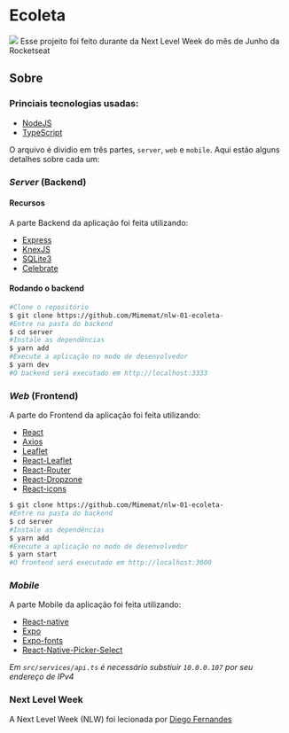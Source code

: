 # Ecoleta

![](https://image.flaticon.com/icons/svg/892/892894.svg)
Esse projeito foi feito durante da Next Level Week do mês de Junho da Rocketseat

## Sobre
### Princiais tecnologias usadas:
* [NodeJS](https://nodejs.org/en/docs/)
* [TypeScript](https://www.typescriptlang.org/docs/home.html)


O arquivo é dividio em três partes, `server`, `web` e `mobile`. Aqui estão alguns detalhes sobre cada um:

### *Server* (Backend)
#### Recursos
A parte Backend da aplicação foi feita utilizando:
* [Express](https://expressjs.com/)
* [KnexJS](http://knexjs.org/)
* [SQLite3](https://www.sqlite.org/index.html)
* [Celebrate](https://www.npmjs.com/package/celebrate)
#### Rodando o backend
```bash
#Clone o repositório
$ git clone https://github.com/Mimemat/nlw-01-ecoleta-
#Entre na pasta do backend
$ cd server
#Instale as dependências
$ yarn add
#Execute a aplicação no modo de desenvolvedor
$ yarn dev
#O backend será executado em http://localhost:3333
```
### *Web* (Frontend)
A parte do Frontend da aplicação foi feita utilizando: 
* [React](https://reactjs.org/docs/getting-started.html)
* [Axios](https://www.npmjs.com/package/axios)
* [Leaflet](https://leafletjs.com/)
* [React-Leaflet](https://react-leaflet.js.org/)
* [React-Router](https://www.npmjs.com/package/react-router-dom)
* [React-Dropzone](https://www.google.com/search?q=react-dropzone&oq=react-drop&aqs=chrome.1.69i59l2j69i57j69i60l5.2701j0j4&sourceid=chrome&ie=UTF-8)
* [React-icons](https://react-icons.github.io/react-icons/)

```bash
$ git clone https://github.com/Mimemat/nlw-01-ecoleta-
#Entre na pasta do backend
$ cd server
#Instale as dependências
$ yarn add
#Execute a aplicação no modo de desenvolvedor
$ yarn start
#O frontend será executado em http://localhost:3000
```

### *Mobile*
A parte Mobile da aplicação foi feita utilizando:
* [React-native](https://reactnative.dev/)
* [Expo](https://expo.io/)
* [Expo-fonts](https://docs.expo.io/guides/using-custom-fonts/)
* [React-Native-Picker-Select](https://github.com/lawnstarter/react-native-picker-select)

*Em `src/services/api.ts` é necessário substiuir `10.0.0.107` por seu endereço de IPv4*

### Next Level Week
A Next Level Week (NLW) foi lecionada por [Diego Fernandes](https://github.com/diego3g)

